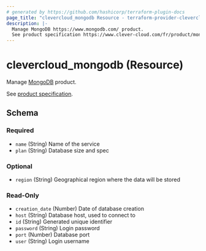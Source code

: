 ```yaml
---
# generated by https://github.com/hashicorp/terraform-plugin-docs
page_title: "clevercloud_mongodb Resource - terraform-provider-clevercloud"
description: |-
  Manage MongoDB https://www.mongodb.com/ product.
  See product specification https://www.clever-cloud.com/fr/product/mongodb/.
---
```


# clevercloud_mongodb (Resource)

Manage [MongoDB](https://www.mongodb.com/) product.

See [product specification](https://www.clever-cloud.com/fr/product/mongodb/).



<!-- schema generated by tfplugindocs -->
## Schema

### Required

- `name` (String) Name of the service
- `plan` (String) Database size and spec

### Optional

- `region` (String) Geographical region where the data will be stored

### Read-Only

- `creation_date` (Number) Date of database creation
- `host` (String) Database host, used to connect to
- `id` (String) Generated unique identifier
- `password` (String) Login password
- `port` (Number) Database port
- `user` (String) Login username
